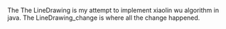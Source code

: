 The The LineDrawing is my attempt to implement xiaolin wu algorithm in java. 
The LineDrawing_change is where all the change happened.